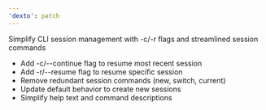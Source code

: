 ```yaml
---
'dexto': patch
---
```


Simplify CLI session management with -c/-r flags and streamlined session commands 

- Add -c/--continue flag to resume most recent session 
- Add -r/--resume <sessionId> flag to resume specific session 
- Remove redundant session commands (new, switch, current) 
- Update default behavior to create new sessions 
- Simplify help text and command descriptions
